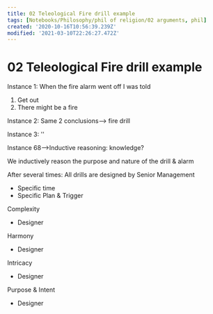 ```yaml
---
title: 02 Teleological Fire drill example
tags: [Notebooks/Philosophy/phil of religion/02 arguments, phil]
created: '2020-10-16T10:56:39.239Z'
modified: '2021-03-10T22:26:27.472Z'
---
```


# 02 Teleological Fire drill example

Instance 1:
When the fire alarm went off I was told

1. Get out
2. There might be a fire

Instance 2:
Same 2 conclusions--> fire drill

Instance 3:
''

Instance 68-->Inductive reasoning: knowledge?

We inductively reason the purpose and nature of the drill & alarm

After several times:
All drills are designed by Senior Management

- Specific time
- Specific Plan & Trigger



Complexity
- Designer

Harmony
- Designer

Intricacy
- Designer



Purpose & Intent

- Designer

